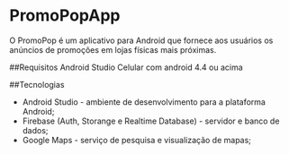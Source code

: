 # PromoPopApp
O PromoPop é um aplicativo para Android que fornece aos usuários os anúncios de promoções em lojas físicas mais próximas.

##Requisitos
Android Studio
Celular com android 4.4 ou acima

##Tecnologias
* Android Studio - ambiente de desenvolvimento para a plataforma Android;
* Firebase (Auth, Storange e Realtime Database) - servidor e banco de dados;
* Google Maps - serviço de pesquisa e visualização de mapas;
